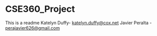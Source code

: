 # CSE360_Project

This is a readme
Katelyn Duffy- katelyn.duffy@cox.net
Javier Peralta - perajavier626@gmail.com